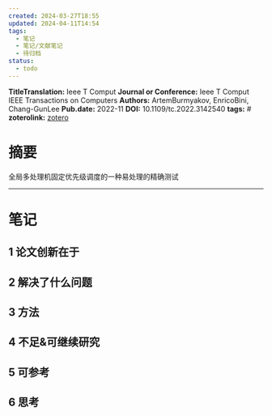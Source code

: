 ```yaml
---
created: 2024-03-27T18:55
updated: 2024-04-11T14:54
tags:
  - 笔记
  - 笔记/文献笔记
  - 待归档
status:
  - todo
---
```





**TitleTranslation:**  Ieee T Comput
**Journal or Conference:**  Ieee T Comput  IEEE Transactions on Computers 
**Authors:**  ArtemBurmyakov, EnricoBini, Chang-GunLee
**Pub.date:**  2022-11
**DOI:**  10.1109/tc.2022.3142540
**tags:** #
**zoterolink:**  [zotero](zotero://select/library/items/AJPMFLJV)

# 摘要

全局多处理机固定优先级调度的一种易处理的精确测试







***

# 笔记

## 1 论文创新在于

## 2 解决了什么问题

## 3 方法

## 4 不足&可继续研究

## 5 可参考

## 6 思考
